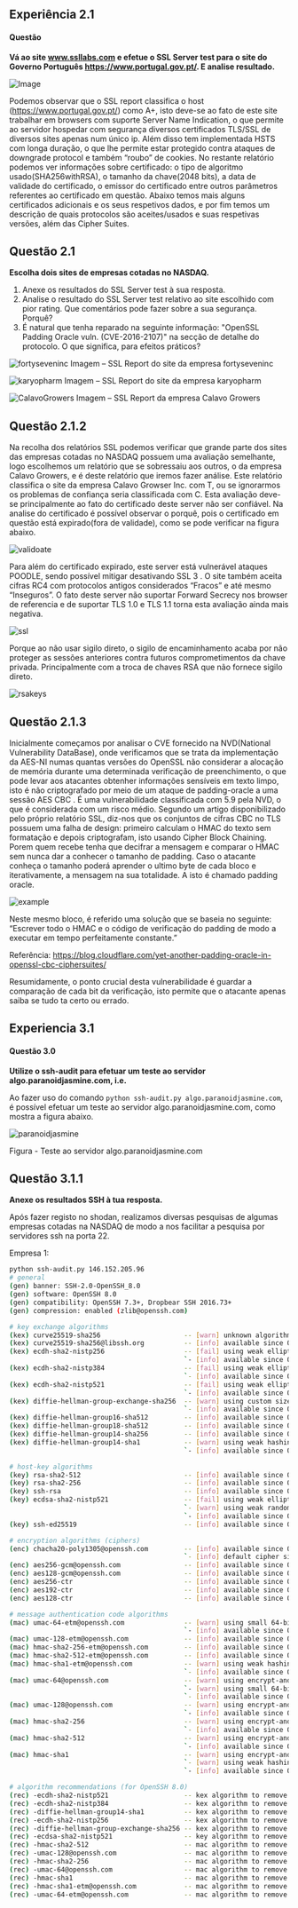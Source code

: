 ## Experiência 2.1

#### Questão

**Vá ao site www.ssllabs.com e efetue o SSL Server test para o site do Governo Português https://www.portugal.gov.pt/. E analise resultado.**

![Image](Imagens/result21.png)

Podemos observar que o SSL report classifica o host (https://www.portugal.gov.pt/) como A+, isto deve-se ao fato de este site trabalhar em browsers com suporte Server Name Indication, o que permite ao servidor hospedar com segurança diversos certificados  TLS/SSL de diversos sites apenas num único ip. Além disso tem implementada HSTS com longa duração, o que lhe permite estar protegido contra ataques de downgrade protocol e também “roubo” de cookies.
No restante relatório podemos ver informações sobre certificado: o tipo de algoritmo usado(SHA256withRSA), o tamanho da chave(2048 bits), a data de validade do certificado, o emissor do certificado entre outros parâmetros referentes ao certificado em questão.
Abaixo temos mais alguns certificados adicionais e os seus respetivos dados, e por fim temos um descrição de quais protocolos são aceites/usados e suas respetivas versões, além das Cipher Suites.

## Questão 2.1

**Escolha dois sites de empresas cotadas no NASDAQ.**
1. Anexe os resultados do SSL Server test à sua resposta.
2. Analise o resultado do SSL Server test relativo ao site escolhido com pior rating. Que comentários pode fazer sobre a sua segurança. Porquê?
3. É natural que tenha reparado na seguinte informação: "OpenSSL Padding Oracle vuln. (CVE-2016-2107)" na secção de detalhe do protocolo. O que significa, para efeitos práticos?

![fortyseveninc](Imagens/fortyseveninc.png)
Imagem – SSL Report do site da empresa fortyseveninc

![karyopharm](Imagens/karyopharm.png)
Imagem – SSL Report do site da empresa karyopharm

![CalavoGrowers](Imagens/Calavo_Growers.png)
Imagem – SSL Report da empresa Calavo Growers

## Questão 2.1.2

Na recolha dos relatórios SSL podemos verificar que grande parte dos sites das empresas cotadas no NASDAQ possuem uma avaliação semelhante, logo escolhemos um relatório que se sobressaiu aos outros, o da empresa Calavo Growers, e é deste relatório que iremos fazer análise.
Este relatório classifica o site da empresa Calavo Growser Inc. com T, ou se ignorarmos os problemas de confiança seria classificada com C. Esta avaliação deve-se principalmente ao fato do certificado deste server não ser confiável. Na analise do certificado é possível observar o porquê, pois o certificado em questão está expirado(fora de validade), como se pode verificar na figura abaixo.

![validoate](Imagens/validoate.png)

Para além do certificado expirado, este server está vulnerável ataques POODLE, sendo possível mitigar desativando SSL 3 . O site também aceita cifras RC4 com protocolos antigos considerados “Fracos” e até mesmo “Inseguros”. O fato deste server não suportar Forward Secrecy nos browser de referencia e de suportar TLS 1.0 e TLS 1.1 torna esta avaliação ainda mais negativa. 

![ssl](Imagens/ssl.png)

Porque ao não usar sigilo direto, o sigilo de encaminhamento acaba por não proteger as sessões anteriores contra futuros comprometimentos da chave privada. Principalmente com a troca de chaves RSA que não fornece sigilo direto. 

![rsakeys](Imagens/rsakeys.png)

## Questão 2.1.3
Inicialmente começamos por analisar o CVE fornecido na NVD(National Vulnerability DataBase), onde verificamos que se trata da implementação da AES-NI numas quantas versões do OpenSSL não considerar a alocação de memória durante uma determinada verificação de preenchimento, o que pode levar aos atacantes obtenher informações sensíveis em texto limpo, isto é não criptografado por meio de um ataque de padding-oracle a uma sessão AES CBC . 
É uma vulnerabilidade classificada com 5.9 pela NVD, o que é considerada com um risco médio.
Segundo um artigo disponibilizado pelo próprio relatório SSL, diz-nos que os conjuntos de cifras CBC no TLS possuem uma falha de design: primeiro calculam o HMAC do texto sem formatação e depois criptografam, isto usando Cipher Block Chaining. 
Porem quem recebe tenha que decifrar a mensagem e comparar o HMAC sem nunca dar a conhecer o tamanho de padding. 
Caso o atacante conheça o tamanho poderá aprender o ultimo byte de cada bloco e iterativamente, a mensagem na sua totalidade. A isto é chamado padding oracle.

![example](Imagens/example.jpg)

Neste mesmo bloco, é referido uma solução que se baseia no seguinte:
“Escrever todo o HMAC e o código de verificação do padding de modo a executar em tempo perfeitamente constante.”

Referência: https://blog.cloudflare.com/yet-another-padding-oracle-in-openssl-cbc-ciphersuites/

Resumidamente, o ponto crucial desta vulnerabilidade é guardar a comparação de cada bit da verificação, isto permite que o atacante apenas saiba se tudo ta certo ou errado.


## Experiencia 3.1

#### Questão 3.0

**Utilize o ssh-audit para efetuar um teste ao servidor algo.paranoidjasmine.com, i.e.**

Ao fazer uso do comando ```python ssh-audit.py algo.paranoidjasmine.com```, é possível efetuar um teste ao servidor algo.paranoidjasmine.com, como mostra a figura abaixo.

![paranoidjasmine](Imagens/paranoidjasmine.jpg)

Figura - Teste ao servidor algo.paranoidjasmine.com

## Questão 3.1.1 

**Anexe os resultados SSH à tua resposta.**

Após fazer registo no shodan, realizamos diversas pesquisas de algumas empresas cotadas na NASDAQ de modo a nos facilitar a pesquisa por servidores ssh na porta 22.

Empresa 1:

```bash
python ssh-audit.py 146.152.205.96
# general
(gen) banner: SSH-2.0-OpenSSH_8.0
(gen) software: OpenSSH 8.0
(gen) compatibility: OpenSSH 7.3+, Dropbear SSH 2016.73+
(gen) compression: enabled (zlib@openssh.com)

# key exchange algorithms
(kex) curve25519-sha256                     -- [warn] unknown algorithm
(kex) curve25519-sha256@libssh.org          -- [info] available since OpenSSH 6.5, Dropbear SSH 2013.62
(kex) ecdh-sha2-nistp256                    -- [fail] using weak elliptic curves
                                            `- [info] available since OpenSSH 5.7, Dropbear SSH 2013.62
(kex) ecdh-sha2-nistp384                    -- [fail] using weak elliptic curves
                                            `- [info] available since OpenSSH 5.7, Dropbear SSH 2013.62
(kex) ecdh-sha2-nistp521                    -- [fail] using weak elliptic curves
                                            `- [info] available since OpenSSH 5.7, Dropbear SSH 2013.62
(kex) diffie-hellman-group-exchange-sha256  -- [warn] using custom size modulus (possibly weak)
                                            `- [info] available since OpenSSH 4.4
(kex) diffie-hellman-group16-sha512         -- [info] available since OpenSSH 7.3, Dropbear SSH 2016.73
(kex) diffie-hellman-group18-sha512         -- [info] available since OpenSSH 7.3
(kex) diffie-hellman-group14-sha256         -- [info] available since OpenSSH 7.3, Dropbear SSH 2016.73
(kex) diffie-hellman-group14-sha1           -- [warn] using weak hashing algorithm
                                            `- [info] available since OpenSSH 3.9, Dropbear SSH 0.53

# host-key algorithms
(key) rsa-sha2-512                          -- [info] available since OpenSSH 7.2
(key) rsa-sha2-256                          -- [info] available since OpenSSH 7.2
(key) ssh-rsa                               -- [info] available since OpenSSH 2.5.0, Dropbear SSH 0.28
(key) ecdsa-sha2-nistp521                   -- [fail] using weak elliptic curves
                                            `- [warn] using weak random number generator could reveal the key
                                            `- [info] available since OpenSSH 5.7, Dropbear SSH 2013.62
(key) ssh-ed25519                           -- [info] available since OpenSSH 6.5

# encryption algorithms (ciphers)
(enc) chacha20-poly1305@openssh.com         -- [info] available since OpenSSH 6.5
                                            `- [info] default cipher since OpenSSH 6.9.
(enc) aes256-gcm@openssh.com                -- [info] available since OpenSSH 6.2
(enc) aes128-gcm@openssh.com                -- [info] available since OpenSSH 6.2
(enc) aes256-ctr                            -- [info] available since OpenSSH 3.7, Dropbear SSH 0.52
(enc) aes192-ctr                            -- [info] available since OpenSSH 3.7
(enc) aes128-ctr                            -- [info] available since OpenSSH 3.7, Dropbear SSH 0.52

# message authentication code algorithms
(mac) umac-64-etm@openssh.com               -- [warn] using small 64-bit tag size
                                            `- [info] available since OpenSSH 6.2
(mac) umac-128-etm@openssh.com              -- [info] available since OpenSSH 6.2
(mac) hmac-sha2-256-etm@openssh.com         -- [info] available since OpenSSH 6.2
(mac) hmac-sha2-512-etm@openssh.com         -- [info] available since OpenSSH 6.2
(mac) hmac-sha1-etm@openssh.com             -- [warn] using weak hashing algorithm
                                            `- [info] available since OpenSSH 6.2
(mac) umac-64@openssh.com                   -- [warn] using encrypt-and-MAC mode
                                            `- [warn] using small 64-bit tag size
                                            `- [info] available since OpenSSH 4.7
(mac) umac-128@openssh.com                  -- [warn] using encrypt-and-MAC mode
                                            `- [info] available since OpenSSH 6.2
(mac) hmac-sha2-256                         -- [warn] using encrypt-and-MAC mode
                                            `- [info] available since OpenSSH 5.9, Dropbear SSH 2013.56
(mac) hmac-sha2-512                         -- [warn] using encrypt-and-MAC mode
                                            `- [info] available since OpenSSH 5.9, Dropbear SSH 2013.56
(mac) hmac-sha1                             -- [warn] using encrypt-and-MAC mode
                                            `- [warn] using weak hashing algorithm
                                            `- [info] available since OpenSSH 2.1.0, Dropbear SSH 0.28

# algorithm recommendations (for OpenSSH 8.0)
(rec) -ecdh-sha2-nistp521                   -- kex algorithm to remove 
(rec) -ecdh-sha2-nistp384                   -- kex algorithm to remove 
(rec) -diffie-hellman-group14-sha1          -- kex algorithm to remove 
(rec) -ecdh-sha2-nistp256                   -- kex algorithm to remove 
(rec) -diffie-hellman-group-exchange-sha256 -- kex algorithm to remove 
(rec) -ecdsa-sha2-nistp521                  -- key algorithm to remove 
(rec) -hmac-sha2-512                        -- mac algorithm to remove 
(rec) -umac-128@openssh.com                 -- mac algorithm to remove 
(rec) -hmac-sha2-256                        -- mac algorithm to remove 
(rec) -umac-64@openssh.com                  -- mac algorithm to remove 
(rec) -hmac-sha1                            -- mac algorithm to remove 
(rec) -hmac-sha1-etm@openssh.com            -- mac algorithm to remove 
(rec) -umac-64-etm@openssh.com              -- mac algorithm to remove 
```

